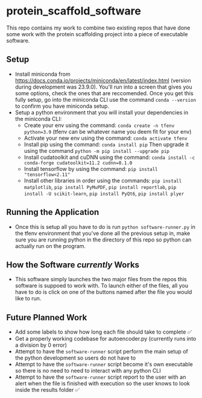 # protein_scaffold_software
This repo contains my work to combine two existing repos that have done some work with the protein scaffolding project into a piece of executable software.

## Setup
* Install miniconda from https://docs.conda.io/projects/miniconda/en/latest/index.html (version during development was 23.9.0). You'll run into a screen that gives you some options, check the ones that are reccomended. Once you get this fully setup, go into the miniconda CLI use the command ```conda --version``` to confirm you have miniconda setup.
* Setup a python environment that you will install your dependencies in the miniconda CLI:
  - Create your env using the command: ```conda create -n tfenv python=3.9``` (tfenv can be whatever name you deem fit for your env)
  - Activate your new env using the command: ```conda activate tfenv```
  - Install pip using the command: ```conda install pip``` Then upgrade it using the command ```python -m pip install --upgrade pip```
  - Install cudatoolkit and cuDNN using the command: ```conda install -c conda-forge cudatoolkit=11.2 cudnn=8.1.0```
  - Install tensorflow by using the command: ```pip install "tensorflow<2.11"```
  - Install other libraries in order using the commands: ```pip install matplotlib```, ```pip install PyMuPDF```, ```pip install reportlab```, ```pip install -U scikit-learn```, ```pip install PyQt6```, ```pip install plyer```

## Running the Application
* Once this is setup all you have to do is run ```python software-runner.py``` in the tfenv environment that you've done all the previous setup in, make sure you are running python in the directory of this repo so python can actually run on the program.

## How the Software *currently* Works
* This software simply launches the two major files from the repos this software is suppoed to work with. To launch either of the files, all you have to do is click on one of the buttons named after the file you would like to run.

## Future Planned Work
* Add some labels to show how long each file should take to complete ✅
* Get a properly working codebase for autoencoder.py (currently runs into a division by 0 error)
* Attempt to have the ```software-runner``` script perform the main setup of the python development so users do not have to
* Attempt to have the ```software-runner``` script become it's own executable so there is no need to need to interact with any python CLI
* Attempt to have the ```software-runner``` script report to the user with an alert when the file is finished with execution so the user knows to look inside the results folder ✅ 
